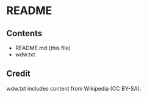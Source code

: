# README

## Contents

- README.md (this file)
- wdw.txt


## Credit

wdw.txt includes content from Wikipedia (CC BY-SA).
